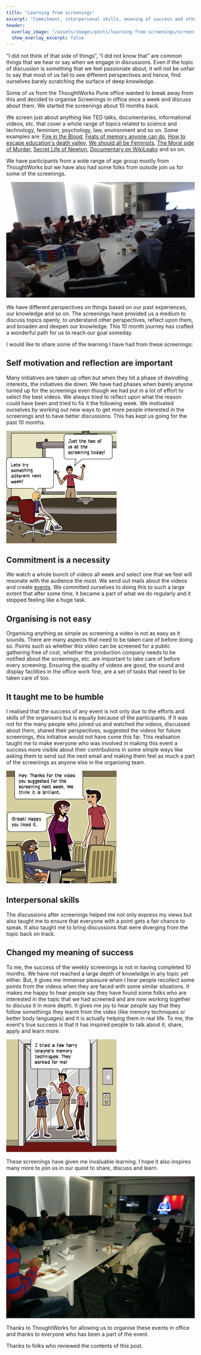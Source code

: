 ```yaml
---
title: "Learning from screenings"
excerpt: "Commitment, interpersonal skills, meaning of success and other things we learnt by screening videos for groups"
header:
  overlay_image: "/assets/images/posts/learning-from-screenings/screening-2.png"
  show_overlay_excerpt: false
---
```


“I did not think of that side of things”, “I did not know that” are common things that we hear or say when we engage in 
discussions. Even if the topic of discussion is something that we feel passionate about, it will not be unfair to say 
that most of us fail to see different perspectives and hence, find ourselves barely scratching the surface of deep 
knowledge.

Some of us from the ThoughtWorks Pune office wanted to break away from this and decided to organise Screenings in office 
once a week and discuss about them. We started the screenings about 10 months back.

We screen just about anything like TED talks, documentaries, informational videos, etc. that cover a whole range 
of topics related to science and technology, feminism, psychology, law, environment and so on. Some examples are: 
<a href="http://fireintheblood.com/" target="_blank">Fire in the Blood</a>, 
<a href="http://youtu.be/U6PoUg7jXsA" target="_blank">Feats of memory anyone can do</a>, 
<a href="http://www.ted.com/talks/ken_robinson_how_to_escape_education_s_death_valley?language=en" 
target="_blank">How to escape education's death valley</a>,
<a href="http://youtu.be/hg3umXU_qWc" target="_blank">We should all be Feminists</a>,
<a href="http://youtu.be/kBdfcR-8hEY" target="_blank">The Moral side of Murder</a>,
<a href="http://youtu.be/YPRV1h3CGQk" target="_blank">Secret Life of Newton</a>,
<a href="http://youtu.be/ZGW1u3YR9xY" target="_blank">Documentary on WikiLeaks</a>
and so on.

We have participants from a wide range of age group mostly from ThoughtWorks but we have also had some folks from 
outside join us for some of the screenings. 

![Screening in ThoughtWorks Pune](/assets/images/posts/learning-from-screenings/screening-1.png)

We have different perspectives on things based on our past experiences, our knowledge and so on. The screenings have 
provided us a medium to discuss topics openly, to understand other perspectives, reflect upon them, and broaden and
deepen our knowledge. This 10 month journey has crafted a wonderful path for us to reach our goal someday.

I would like to share some of the learning I have had from these screenings:

## Self motivation and reflection are important
Many initiatives are taken up often but when they hit a phase of dwindling interests, the initiatives die down. 
We have had phases when barely anyone turned up for the screenings even though we had put in a lot of effort to select 
the best videos. We always tried to reflect upon what the reason could have been and tried to fix it the following week.
We motivated ourselves by working out new ways to get more people interested in the screenings and to have better 
discussions. This has kept us going for the past 10 months.

![Stay motivated](/assets/images/posts/learning-from-screenings/stay-motivated.png)

## Commitment is a necessity
We watch a whole bunch of videos all week and select one that we feel will resonate with the audience the most.
We send out mails about the videos and create <a href="https://www.facebook.com/groups/756593364371241/events/">events</a>.
We committed ourselves to doing this to such a large extent that after some time, it became a part of what we do 
regularly and it stopped feeling like a huge task.

## Organising is not easy
Organising anything as simple as screening a video is not as easy as it sounds. There are many aspects that need 
to be taken care of before doing so. Points such as whether this video can be screened for a public gathering 
free of cost, whether the production company needs to be notified about the screenings, etc. are important to take 
care of before every screening. Ensuring the quality of videos are good, the sound and display facilities in the 
office work fine, are a set of tasks that need to be taken care of too.

## It taught me to be humble
I realised that the success of any event is not only due to the efforts and skills of the organisers but is equally 
because of the participants. If it was not for the many people who joined us and watched the videos, discussed 
about them, shared their perspectives, suggested the videos for future screenings, this initiative would not have come 
this far. This realisation taught me to make everyone who was involved in making this event a success more visible 
about their contributions in some simple ways like asking them to send out the next email and making them feel as much 
a part of the screenings as anyone else in the organising team.

![Others suggesting videos](/assets/images/posts/learning-from-screenings/ideas-from-others.png)

## Interpersonal skills
The discussions after screenings helped me not only express my views but also taught me to ensure that everyone with a 
point gets a fair chance to speak. It also taught me to bring discussions that were diverging from the topic 
back on track.

## Changed my meaning of success
To me, the success of the weekly screenings is not in having completed 10 months. We have not reached a large depth of 
knowledge in any topic yet either. But, it gives me immense pleasure when I hear people recollect some points from 
the videos when they are faced with some similar situations. It makes me happy to hear people say they have found some 
folks who are interested in the topic that we had screened and are now working together to discuss it in more depth. 
It gives me joy to hear people say that they follow somethings they learnt from the video (like memory techniques 
or better body languages) and it is actually helping them in real life. To me, the event's true success is that 
it has inspired people to talk about it, share, apply and learn more.

![Success when people are inspired and share, apply and learn](/assets/images/posts/learning-from-screenings/meaning-of-success.png)

These screenings have given me invaluable learning. I hope it also inspires many more to join us in our quest to share,
discuss and learn.

![A screening](/assets/images/posts/learning-from-screenings/screening-3.png)

Thanks to ThoughtWorks for allowing us to organise these events in office and thanks to everyone who has been a part of 
the event.

Thanks to folks who reviewed the contents of this post.